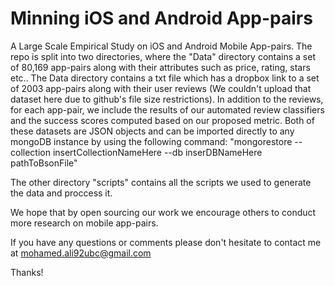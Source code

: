 # Minning iOS and Android App-pairs

A Large Scale Empirical Study on iOS and Android Mobile App-pairs. The repo is split into 
two directories, where the "Data" directory contains a set of 80,169 app-pairs along with their attributes such as price, rating, stars etc..
The Data directory contains a txt file which has a dropbox link to a set of 2003 app-pairs along with their user reviews (We couldn't upload
that dataset here due to github's file size restrictions).  In addition to the reviews, for each app-pair, we include the results of our automated review classifiers and the success scores computed based on our proposed metric. Both of these datasets are JSON objects and can be imported directly to any mongoDB instance by using the following command:
"mongorestore --collection insertCollectionNameHere --db inserDBNameHere pathToBsonFile"

The other directory "scripts" contains all the scripts we used to generate the data and proccess it.

We hope that by open sourcing our work we encourage others to conduct more research on mobile app-pairs.

If you have any questions or comments please don't hesitate to contact me at mohamed.ali92ubc@gmail.com

Thanks!

